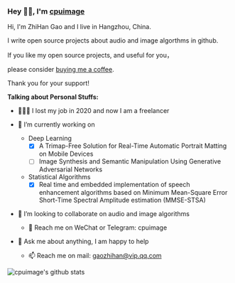 ### Hey 👋🏽, I'm [cpuimage](https://www.cnblogs.com/cpuimage)

Hi, I'm ZhiHan Gao and I live in Hangzhou, China.

I write open source projects about audio and image algorthms in github. 

If you like my open source projects, and useful for you，

please consider [buying me a coffee](https://www.paypal.com/paypalme/cpuimage/5.0).

Thank you for your support!

**Talking about Personal Stuffs:**

- 👨🏽‍💻 I lost my job in 2020 and now I am a freelancer
- 🌱 I’m currently working on  
    * Deep Learning  
         - [x] A Trimap-Free Solution for Real-Time Automatic Portrait Matting on Mobile Devices
         - [ ] Image Synthesis and Semantic Manipulation Using Generative Adversarial Networks
    * Statistical Algorithms  
         - [x] Real time and embedded implementation of speech enhancement algorithms based on Minimum Mean-Square Error Short-Time Spectral Amplitude estimation (MMSE-STSA)
- 👯 I’m looking to collaborate on audio and image algorithms
    - 🤔 Reach me on WeChat or Telegram: cpuimage
    
- 💬 Ask me about anything, I am happy to help
    - 📫 Reach me on mail: gaozhihan@vip.qq.com

![cpuimage's github stats](https://github-readme-stats.vercel.app/api?username=cpuimage&show_icons=true&hide_border=true)
